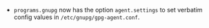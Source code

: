 - `programs.gnupg` now has the option `agent.settings` to set verbatim config values in `/etc/gnupg/gpg-agent.conf`.
